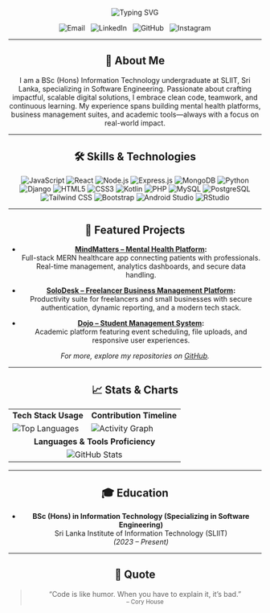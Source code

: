 <p align="center">
  <img src="https://readme-typing-svg.demolab.com?font=Fira+Code&size=32&pause=1000&color=6D6D6D&center=true&vCenter=true&width=650&lines=Hareesha+Gunasekara;Software+Engineering+Undergraduate;Full-Stack+Developer" alt="Typing SVG" />
</p>

<div align="center">
<!-- Contact / Social Links Section: visually highlighted and colorful -->

<div align="center">

  <a href="mailto:hareeshanavodi@gmail.com" style="text-decoration:none;">
    <img src="https://img.shields.io/badge/Email-hareeshanavodi@gmail.com-EA4335?style=for-the-badge&logo=gmail&logoColor=white" alt="Email" />
  </a>
  &nbsp;
  <a href="https://www.linkedin.com/in/hareeshagunasekara" style="text-decoration:none;">
    <img src="https://img.shields.io/badge/LinkedIn-hareeshagunasekara-0A66C2?style=for-the-badge&logo=linkedin&logoColor=white" alt="LinkedIn" />
  </a>
  &nbsp;
  <a href="https://github.com/hareeshagunasekara" style="text-decoration:none;">
    <img src="https://img.shields.io/badge/GitHub-hareeshagunasekara-333?style=for-the-badge&logo=github&logoColor=white" alt="GitHub" />
  </a>
  &nbsp;
  <a href="https://www.instagram.com/whyami_haree?igsh=MWZ6MHZpamtrYWJyOQ%3D%3D&utm_source=qr" style="text-decoration:none;">
    <img src="https://img.shields.io/badge/Instagram-whyami__haree-E4405F?style=for-the-badge&logo=instagram&logoColor=white" alt="Instagram" />
  </a>

</div>

---

## 🎯 About Me

I am a BSc (Hons) Information Technology undergraduate at SLIIT, Sri Lanka, specializing in Software Engineering. Passionate about crafting impactful, scalable digital solutions, I embrace clean code, teamwork, and continuous learning. My experience spans building mental health platforms, business management suites, and academic tools—always with a focus on real-world impact.

---

## 🛠️ Skills & Technologies

![JavaScript](https://img.shields.io/badge/JavaScript-F7DF1E?style=flat&logo=javascript&logoColor=black)
![React](https://img.shields.io/badge/React-61DAFB?style=flat&logo=react&logoColor=black)
![Node.js](https://img.shields.io/badge/Node.js-339933?style=flat&logo=node.js&logoColor=white)
![Express.js](https://img.shields.io/badge/Express.js-404D59?style=flat)
![MongoDB](https://img.shields.io/badge/MongoDB-47A248?style=flat&logo=mongodb&logoColor=white)
![Python](https://img.shields.io/badge/Python-3776AB?style=flat&logo=python&logoColor=white)
![Django](https://img.shields.io/badge/Django-092E20?style=flat&logo=django&logoColor=white)
![HTML5](https://img.shields.io/badge/HTML5-E34F26?style=flat&logo=html5&logoColor=white)
![CSS3](https://img.shields.io/badge/CSS3-1572B6?style=flat&logo=css3&logoColor=white)
![Kotlin](https://img.shields.io/badge/Kotlin-7F52FF?style=flat&logo=kotlin&logoColor=white)
![PHP](https://img.shields.io/badge/PHP-777BB4?style=flat&logo=php&logoColor=white)
![MySQL](https://img.shields.io/badge/MySQL-4479A1?style=flat&logo=mysql&logoColor=white)
![PostgreSQL](https://img.shields.io/badge/PostgreSQL-4169E1?style=flat&logo=postgresql&logoColor=white)
![Tailwind CSS](https://img.shields.io/badge/Tailwind_CSS-06B6D4?style=flat&logo=tailwindcss&logoColor=white)
![Bootstrap](https://img.shields.io/badge/Bootstrap-7952B3?style=flat&logo=bootstrap&logoColor=white)
![Android Studio](https://img.shields.io/badge/Android_Studio-3DDC84?style=flat&logo=android-studio&logoColor=white)
![RStudio](https://img.shields.io/badge/RStudio-75AADB?style=flat&logo=rstudio&logoColor=white)

---

## 🌟 Featured Projects

- **[MindMatters – Mental Health Platform](https://github.com/Tiyani-source/MindMattersProject):**  
  Full-stack MERN healthcare app connecting patients with professionals. Real-time management, analytics dashboards, and secure data handling.

- **[SoloDesk – Freelancer Business Management Platform](https://github.com/hareeshagunasekara/SoloDesk):**  
  Productivity suite for freelancers and small businesses with secure authentication, dynamic reporting, and a modern tech stack.

- **[Dojo – Student Management System](https://github.com/hareeshagunasekara/Dojo):**  
  Academic platform featuring event scheduling, file uploads, and responsive user experiences.

*For more, explore my repositories on [GitHub](https://github.com/hareeshagunasekara?tab=repositories).*

---

## 📈 Stats & Charts

<table>
  <tr>
    <td align="center"><b>Tech Stack Usage</b></td>
    <td align="center"><b>Contribution Timeline</b></td>
  </tr>
  <tr>
    <td>
      <img src="https://github-readme-stats.vercel.app/api/top-langs/?username=hareeshagunasekara&layout=pie&theme=graywhite&hide=css,scss&langs_count=8" alt="Top Languages"/>
    </td>
    <td>
      <img src="https://github-readme-activity-graph.vercel.app/graph?username=hareeshagunasekara&theme=graywhite&custom_title=Contribution%20Timeline" alt="Activity Graph"/>
    </td>
  </tr>
  <tr>
    <td align="center" colspan="2"><b>Languages & Tools Proficiency</b></td>
  </tr>
  <tr>
    <td align="center" colspan="2">
      <img src="https://github-readme-stats.vercel.app/api?username=hareeshagunasekara&show_icons=true&hide=prs,issues&count_private=true&theme=graywhite" alt="GitHub Stats"/>
    </td>
  </tr>
</table>

---

## 🎓 Education

- **BSc (Hons) in Information Technology (Specializing in Software Engineering)**  
  Sri Lanka Institute of Information Technology (SLIIT)  
  *(2023 – Present)*

---

## 💬 Quote

> “Code is like humor. When you have to explain it, it’s bad.”  
> <sub>– Cory House</sub>

<!--
**hareeshagunasekara/hareeshagunasekara** is a ✨ _special_ ✨ repository because its README will appear on your profile!
-->
